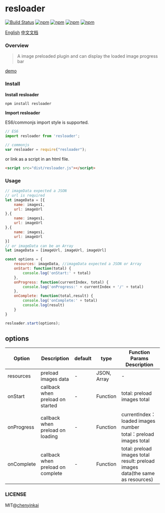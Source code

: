 # resloader

[![Build Status](https://travis-ci.org/chenyinkai/resloader.svg?branch=master)](https://travis-ci.org/chenyinkai/resloader)
[![npm](https://img.shields.io/npm/v/resloader.svg)](https://www.npmjs.com/package/resloader)
[![npm](https://img.shields.io/npm/dt/resloader.svg)](https://www.npmjs.com/package/resloader)
[![npm](https://img.shields.io/npm/l/resloader.svg)](https://www.npmjs.com/package/resloader)
[![npm](https://img.shields.io/badge/code_style-standard-brightgreen.svg)](https://github.com/standard/standard)

[English](https://github.com/chenyinkai/resloader)
[中文文档](https://github.com/chenyinkai/resloader/blob/master/READMECN.md)

### Overview

> A image preloaded plugin and can display the loaded image progress bar

[demo](https://chenyinkai.github.io/Pages/resloader/example/progress.html)

### Install

**Install resloader**

```sh
npm install resloader
```

**Import resloader**

ES6/commonjs import style is supported.

```js
// ES6
import resloader from 'resloader';

// commonjs
var resloader = require("resloader");
```

or link as a script in an html file.

```html
<script src="dist/resloader.js"></script>
```

### Usage

```js
// imageData expected a JSON
// url is required
let imageData = [{
    name: images1,
    url: imageUrl
},{
    name: images1,
    url: imageUrl
},{
    name: images1,
    url: imageUrl
}]
// or imageData can be an Array
let imageData = [imageUrl, imageUrl, imageUrl]

const options = {
    resources: imageData, //imageData expected a JSON or Array
    onStart: function(total) {
        console.log('onStart:' + total)
    },
    onProgress: function(currentIndex, total) {
        console.log('onProgress:' + currentIndex + '/' + total)
    },
    onComplete: function(total,result) {
        console.log('onComplete:' + total)
        console.log(result)
    }
}

resloader.start(options);
```

## options

| Option  | Description              | default        | type      | Function Params  Description      |
| ------- | ----------------------   | -----------    | --------- | ------------------------ |
| resources     | preload images data     | -      | JSON, Array    |           -              |
| onStart     | callback when  preload on started   | -      | Function    |           total: preload images total              |
| onProgress     | callback when  preload on loading      | -      | Function    |    currentIndex：loaded images number<br> total：preload images total              |
| onComplete     | callback when  preload on complete        | -      | Function    |    total: preload images total <br> result: preload images data(the same as resources)            |



### LICENSE

MIT@[chenyinkai](https://github.com/chenyinkai)